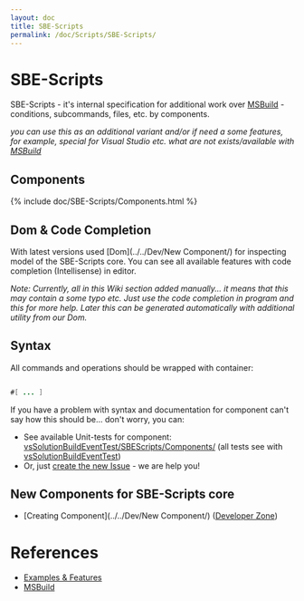 ```yaml
---
layout: doc
title: SBE-Scripts
permalink: /doc/Scripts/SBE-Scripts/
---
```

# SBE-Scripts

SBE-Scripts - it's internal specification for additional work over [MSBuild](../MSBuild/) - conditions, subcommands, files, etc. by components.

*you can use this as an additional variant and/or if need a some features, for example, special for Visual Studio etc. what are not exists/available with [MSBuild](../MSBuild/)*

## Components

{% include doc/SBE-Scripts/Components.html %}

## Dom & Code Completion

With latest versions used [Dom](../../Dev/New Component/) for inspecting model of the SBE-Scripts core. You can see all available features with code completion (Intellisense) in editor.

*Note: Currently, all in this Wiki section added manually... it means that this may contain a some typo etc. Just use the code completion in program and this for more help. Later this can be generated automatically with additional utility from our Dom.*

## Syntax

All commands and operations should be wrapped with container:

```java 

#[ ... ]
```

If you have a problem with syntax and documentation for component can't say how this should be... don't worry, you can:

* See available Unit-tests for component: [vsSolutionBuildEventTest/SBEScripts/Components/](https://github.com/3F/vsSolutionBuildEvent/tree/master/vsSolutionBuildEventTest/SBEScripts/Components) (all tests see with [vsSolutionBuildEventTest](https://github.com/3F/vsSolutionBuildEvent/tree/master/vsSolutionBuildEventTest))
* Or, just [create the new Issue](https://bitbucket.org/3F/vssolutionbuildevent/issues/new) - we are help you!


## New Components for SBE-Scripts core

* [Creating Component](../../Dev/New Component/) ([Developer Zone](../../Dev/))


# References

* [Examples & Features](../../Examples/)
* [MSBuild](../MSBuild/)
